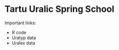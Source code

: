 <!-- Published at: https://bedlan.github.io/tartu-spring-school-R-workshop-2022/ -->

# Tartu Uralic Spring School

Important links:

- R code
- Uratyp data
- Uralex data
